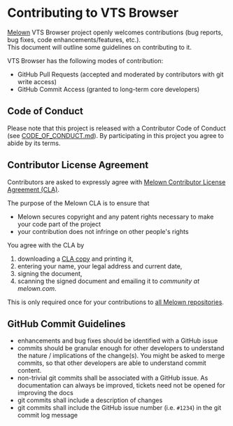 # Contributing to VTS Browser

[Melown](http://melown.com) VTS Browser project openly welcomes
contributions (bug reports, bug fixes, code enhancements/features, etc.).  
This document will outline some guidelines on contributing to it. 

VTS Browser has the following modes of contribution:

- GitHub Pull Requests (accepted and moderated by contributors with git write access)
- GitHub Commit Access (granted to long-term core developers)

## Code of Conduct

Please note that this project is released with a Contributor Code of Conduct
(see [CODE_OF_CONDUCT.md](CODE_OF_CONDUCT.md)). By
participating in this project you agree to abide by its terms.

## Contributor License Agreement

Contributors are asked to expressly agree with [Melown Contributor License Agreement (CLA)](https://gist.github.com/melown-bookkeeping/400fcb29dae1042c7b36880986d939f8).

The purpose of the Melown CLA is to ensure that

- Melown secures copyright and any patent rights necessary to make your code part of the project
- your contribution does not infringe on other people's rights

You agree with the CLA by

 1. downloading a [CLA copy](https://melown.github.io/documents/melown-individual-cla-v1.pdf) and printing it,
 2. entering your name, your legal address and current date,
 3. signing the document,
 4. scanning the signed document and emailing it to *community at melown.com*.

This is only required once for your contributions to [all Melown repositories](https://github.com/Melown).

## GitHub Commit Guidelines

- enhancements and bug fixes should be identified with a GitHub issue
- commits should be granular enough for other developers to understand the
  nature / implications of the change(s). You might be asked to merge commits,
  so that other developers are able to understand commit content.
- non-trivial git commits shall be associated with a GitHub issue. As
  documentation can always be improved, tickets need not be opened
  for improving the docs
- git commits shall include a description of changes
- git commits shall include the GitHub issue number (i.e. ``#1234``) in the git
  commit log message

